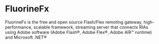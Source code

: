 # FluorineFx

FluorineFx is the free and open source Flash/Flex remoting gateway, high-performance, scalable framework, streaming server that connects RIAs using Adobe software (Adobe Flash®, Adobe Flex®, Adobe AIR™ runtime) and Microsoft .NET®
